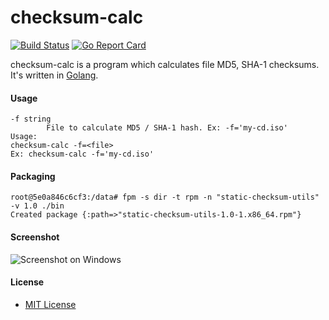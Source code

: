 # checksum-calc

[![Build Status](https://travis-ci.org/northbright/checksum-calc.svg?branch=master)](https://travis-ci.org/northbright/checksum-calc)
[![Go Report Card](https://goreportcard.com/badge/github.com/northbright/checksum-calc)](https://goreportcard.com/report/github.com/northbright/checksum-calc)

checksum-calc is a program which calculates file MD5, SHA-1 checksums. It's written in [Golang](http://golang.org).

#### Usage

    -f string
            File to calculate MD5 / SHA-1 hash. Ex: -f='my-cd.iso'
    Usage:
    checksum-calc -f=<file>
    Ex: checksum-calc -f='my-cd.iso'

#### Packaging

```
root@5e0a846c6cf3:/data# fpm -s dir -t rpm -n "static-checksum-utils" -v 1.0 ./bin                                                                                                             
Created package {:path=>"static-checksum-utils-1.0-1.x86_64.rpm"}
```

#### Screenshot

![Screenshot on Windows](images/screenshot-1.png)

#### License
* [MIT License](./LICENSE) 

